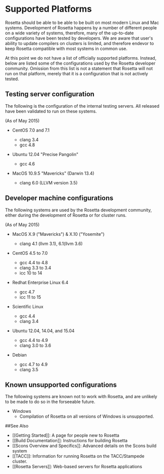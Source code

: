 Supported Platforms
===================

Rosetta should be able to be able to be built on most modern Linux and Mac systems.
Development of Rosetta happens by a number of different people on a wide variety of systems,
therefore, many of the up-to-date configurations have been tested by developers.
We are aware that user's ability to update compilers on clusters is limited, and therefore
endevor to keep Rosetta compatible with most systems in common use.

At this point we do not have a list of officially supported platforms. 
Instead, below are listed some of the configurations used by the Rosetta developer community.
Omission from this list is not a statement that Rosetta will not run on that platform,
merely that it is a configuration that is not actively tested. 

Testing server configuration
------------------------------

The following is the configuration of the internal testing servers.
All released have been validated to run on these systems.

(As of May 2015)

- CentOS 7.0 and 7.1
  - clang 3.4
  - gcc 4.8

- Ubuntu 12.04 "Precise Pangolin"
  - gcc 4.6

- MacOS 10.9.5 "Mavericks" (Darwin 13.4)
  - clang 6.0 (LLVM version 3.5)


Developer machine configurations
--------------------------------

The following systems are used by the Rosetta development community,  
either during the development of Rosetta or for cluster runs.

(As of May 2015)

- MacOS X.9 ("Mavericks") & X.10 ("Yosemite")
    - clang 4.1 (llvm 3.1), 6.1(llvm 3.6) 

- CentOS 4.5 to 7.0
    - gcc 4.4 to 4.8
    - clang 3.3 to 3.4
    - icc 10 to 14

- Redhat Enterprise Linux 6.4
    - gcc 4.7
    - icc 11 to 15

- Scientific Linux 
    - gcc 4.4
    - clang 3.4

- Ubuntu 12.04, 14.04, and 15.04
    - gcc 4.4 to 4.9
    - clang 3.0 to 3.6

- Debian
    - gcc 4.7 to 4.9
    - clang 3.5  

Known unsupported configurations
--------------------------------

The following systems are known not to work with Rosetta,
and are unlikely to be made to do so in the forseeable future.

- Windows
    - Compilation of Rosetta on all versions of Windows is unsupported.

##See Also

* [[Getting Started]]: A page for people new to Rosetta
* [[Build Documentation]]: Instructions for building Rosetta
* [[Scons Overview and Specifics]]: Advanced details on the Scons build system
* [[TACC]]: Information for running Rosetta on the TACC/Stampede cluster.
* [[Rosetta Servers]]: Web-based servers for Rosetta applications